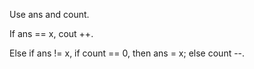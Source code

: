 Use ans and count.

If ans == x, cout ++.

Else if ans != x, if count == 0, then ans = x; else count --.